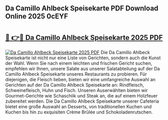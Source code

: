 ## Da Camillo Ahlbeck Speisekarte PDF Download Online 2025 0cEYF

# <h2><a href="http://gcanc6x.nevu.top/?p=Da+Camillo+Ahlbeck+Speisekarte">🔗 👉🔴 Da Camillo Ahlbeck Speisekarte 2025 PDF</a></h2>

[![Da Camillo Ahlbeck Speisekarte 2025 PDF](https://i.imgur.com/dBaPXMq.png)](http://gcanc6x.nevu.top/?p=Da+Camillo+Ahlbeck+Speisekarte)
Die Da Camillo Ahlbeck Speisekarte ist nicht nur eine Liste von Gerichten, sondern auch die Kunst der Wahl. Wenn Sie nach einem leichten und frischen Gericht suchen, empfehlen wir Ihnen, unsere Salate aus unserer Salatabteilung auf der Da Camillo Ahlbeck Speisekarte unseres Restaurants zu probieren. Für diejenigen, die Fleisch lieben, bieten wir eine umfangreiche Auswahl an Gerichten auf der Da Camillo Ahlbeck Speisekarte an: Rindfleisch, Schweinefleisch, Huhn und Fisch. Unseren Auserwählten bieten wir Gourmet-Gerichte wie Schaschlik und Steak an, die auf einem Holzfeuer zubereitet werden. Die Da Camillo Ahlbeck Speisekarte unserer Cafeteria bietet eine große Auswahl an Desserts, von traditionellen Kuchen und Kuchen bis hin zu exquisiten Crème Brûlée und Schokoladenrutschen.
